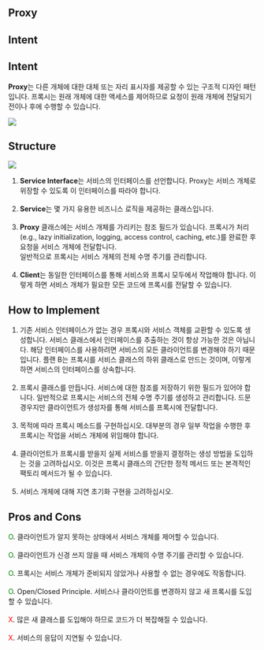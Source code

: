 Proxy
---
## Intent
## Intent
**Proxy**는 다른 개체에 대한 대체 또는 자리 표시자를 제공할 수 있는 구조적 디자인 패턴입니다. 프록시는 원래 개체에 대한 액세스를 제어하므로 요청이 원래 개체에 전달되기 전이나 후에 수행할 수 있습니다.

![](https://images.velog.io/images/chrishan/post/752f5439-089e-467e-b399-11c9a5ba5a45/proxy-2x.png)

## Structure
![](https://images.velog.io/images/chrishan/post/ea5c84ec-d8ec-4e17-8b1f-873b319f981a/structure-indexed-2x.png)
1. **Service Interface**는 서비스의 인터페이스를 선언합니다. Proxy는 서비스 개체로 위장할 수 있도록 이 인터페이스를 따라야 합니다.<br /><br />
2. **Service**는 몇 가지 유용한 비즈니스 로직을 제공하는 클래스입니다.<br /><br />
3. **Proxy** 클래스에는 서비스 개체를 가리키는 참조 필드가 있습니다. 프록시가 처리(e.g., lazy initialization, logging, access control, caching, etc.)를 완료한 후 요청을 서비스 개체에 전달합니다.<br />일반적으로 프록시는 서비스 개체의 전체 수명 주기를 관리합니다.<br /><br />
4. **Client**는 동일한 인터페이스를 통해 서비스와 프록시 모두에서 작업해야 합니다. 이렇게 하면 서비스 개체가 필요한 모든 코드에 프록시를 전달할 수 있습니다.

## How to Implement
1. 기존 서비스 인터페이스가 없는 경우 프록시와 서비스 객체를 교환할 수 있도록 생성합니다. 서비스 클래스에서 인터페이스를 추출하는 것이 항상 가능한 것은 아닙니다. 해당 인터페이스를 사용하려면 서비스의 모든 클라이언트를 변경해야 하기 때문입니다. 플랜 B는 프록시를 서비스 클래스의 하위 클래스로 만드는 것이며, 이렇게 하면 서비스의 인터페이스를 상속합니다.<br /><br />
2. 프록시 클래스를 만듭니다. 서비스에 대한 참조를 저장하기 위한 필드가 있어야 합니다. 일반적으로 프록시는 서비스의 전체 수명 주기를 생성하고 관리합니다. 드문 경우지만 클라이언트가 생성자를 통해 서비스를 프록시에 전달합니다.<br /><br />
3. 목적에 따라 프록시 메소드를 구현하십시오. 대부분의 경우 일부 작업을 수행한 후 프록시는 작업을 서비스 개체에 위임해야 합니다.<br /><br />
4. 클라이언트가 프록시를 받을지 실제 서비스를 받을지 결정하는 생성 방법을 도입하는 것을 고려하십시오. 이것은 프록시 클래스의 간단한 정적 메서드 또는 본격적인 팩토리 메서드가 될 수 있습니다.<br /><br />
5. 서비스 개체에 대해 지연 초기화 구현을 고려하십시오.
## Pros and Cons
<span style="color:green;">O</span>. 클라이언트가 알지 못하는 상태에서 서비스 개체를 제어할 수 있습니다.<br /><br />
<span style="color:green;">O</span>. 클라이언트가 신경 쓰지 않을 때 서비스 개체의 수명 주기를 관리할 수 있습니다.<br /><br />
<span style="color:green;">O</span>. 프록시는 서비스 개체가 준비되지 않았거나 사용할 수 없는 경우에도 작동합니다.<br /><br />
<span style="color:green;">O</span>. Open/Closed Principle. 서비스나 클라이언트를 변경하지 않고 새 프록시를 도입할 수 있습니다.<br /><br />
<span style="color:red;">X</span>. 많은 새 클래스를 도입해야 하므로 코드가 더 복잡해질 수 있습니다.<br /><br />
<span style="color:red;">X</span>. 서비스의 응답이 지연될 수 있습니다.
